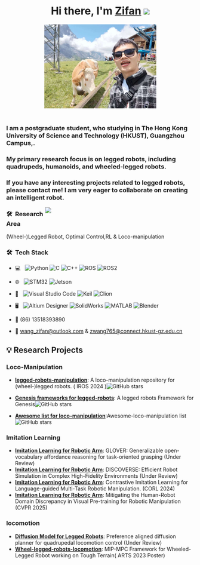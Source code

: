 <div align="center">
   <h1>Hi there, I'm <a href="https://zifanw.notion.site/">Zifan</a> <img src="https://media.giphy.com/media/hvRJCLFzcasrR4ia7z/giphy.gif" width="25px"> </h1>
      <img src="https://github.com/aCodeDog/aCodeDog/blob/main/pic/WechatIMG8945.jpg" width="300"> 
</div>

 
<br />
<p align="center">
  <h3> I am a postgraduate student, who studying in The Hong Kong University of Science and Technology (HKUST), Guangzhou Campus,.</h3>
  <h3>My primary research focus is on legged robots, including quadrupeds, humanoids, and wheeled-legged robots.</h3>

   <h3> If you have any interesting projects related to legged robots, please contact me! I am very eager to collaborate on creating an intelligent robot.</h3>
</p>

[<img align="right" width="400" src="https://github-readme-stats.vercel.app/api?username=aCodeDog&include_all_commits=true&theme=buefy&show_icons=true&count_private=true"/>](https://github.com/aCodeDog/)

 
 <h3> 🛠 &nbsp;Research Area</h3>

 (Wheel-)Legged Robot, Optimal Control,RL & Loco-manipulation

 <h3> 🛠 &nbsp;Tech Stack</h3>

- 💻 &nbsp;
  ![Python](https://img.shields.io/badge/-Python-333333?style=flat&logo=python)
  ![C](https://img.shields.io/badge/-C-333333?style=flat&logo=c&logoColor=007396)
  ![C++](https://img.shields.io/badge/-C++-333333?style=flat&logo=c%2B%2B&logoColor=00599C)
  ![ROS](https://img.shields.io/badge/-ROS-333333?style=flat&logo=ros)
  ![ROS2](https://img.shields.io/badge/-ROS2-333333?style=flat&logo=ros2)
- 🌐 &nbsp;
  ![STM32](https://img.shields.io/badge/-STM32-333333?style=flat&logo=stmicroelectronics)
  ![Jetson](https://img.shields.io/badge/-jetson-333333?style=flat&logo=jetson)

- 🔧 &nbsp;
  ![Visual Studio Code](https://img.shields.io/badge/-Visual%20Studio%20Code-333333?style=flat&logo=visual-studio-code&logoColor=007ACC)
  ![Keil](https://img.shields.io/badge/-Keil-333333?style=flat&logo=arm)
  ![Clion](https://img.shields.io/badge/-Clion-333333?style=flat&logo=clion)
- 🖥 &nbsp;
  ![Altium Designer](https://img.shields.io/badge/-Altium%20Designer-333333?style=flat&logo=altiumdesigner)
  ![SolidWorks](https://img.shields.io/badge/-SolidWorks-333333?style=flat&logo=solidworks)
  ![MATLAB](https://img.shields.io/badge/-MATLAB-333333?style=flat&logo=mathworks)
  ![Blender](https://img.shields.io/badge/-Blender-333333?style=flat&logo=Blender)
  
 - 📱 (86) 13518393890
 
 - 💬 wang_zifan@outlook.com & zwang765@connect.hkust-gz.edu.cn
## 💡 Research Projects

### Loco-Manipulation
- [**legged-robots-manipulation**](https://github.com/aCodeDog/legged-robots-manipulation): A loco-manipulation repository for (wheel-)legged robots. ( IROS 2024 )![GitHub stars](https://img.shields.io/github/stars/aCodeDog/legged-robots-manipulation?style=social)

- [**Genesis frameworks for legged-robots**](https://github.com/aCodeDog/genesis_legged_gym): A legged robots Framework for Genesis![GitHub stars](https://img.shields.io/github/stars/aCodeDog/genesis_legged_gym?style=social)

-  [**Awesome list for loco-manipulation**](https://github.com/aCodeDog/awesome-loco-manipulation):Awesome-loco-manipulation list![GitHub stars](https://img.shields.io/github/stars/aCodeDog/awesome-loco-manipulation?style=social)

### Imitation Learning

- [**Imitation Learning for Robotic Arm**](https://teleema.github.io/projects/GLOVER/): GLOVER: Generalizable open-vocabulary affordance reasoning for task-oriented grasping (Under Review)
- [**Imitation Learning for Robotic Arm**](https://air-discoverse.github.io/): DISCOVERSE: Efficient Robot Simulation in Complex High-Fidelity Environments (Under Review)
- [**Imitation Learning for Robotic Arm**](https://teleema.github.io/projects/Sigma_Agent/): Contrastive Imitation Learning for Language-guided Multi-Task Robotic Manipulation. (CORL 2024)
- [**Imitation Learning for Robotic Arm**](https://jiaming-zhou.github.io/projects/HumanRobotAlign/): Mitigating the Human-Robot Domain Discrepancy in Visual Pre-training for Robotic Manipulation (CVPR 2025)
### locomotion

- [**Diffusion Model for Legged Robots**](https://shangjaven.github.io/preference-aligned-diffusion-legged/): Preference aligned diffusion planner for quadrupedal locomotion control (Under Review)
- [**Wheel-legged-robots-locomotion**](https://www.roboarts.cn/index): MIP-MPC Framework for Wheeled-Legged Robot working on Tough Terrain( ARTS 2023 Poster)
